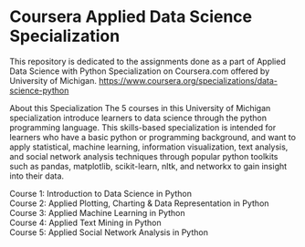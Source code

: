 # Coursera Applied Data Science Specialization

This repository is dedicated to the assignments done as a part of Applied Data Science with Python Specialization
on Coursera.com offered by University of Michigan.
https://www.coursera.org/specializations/data-science-python

About this Specialization
The 5 courses in this University of Michigan specialization introduce learners to data science through the python
programming language. This skills-based specialization is intended for learners who have a basic python or programming
background, and want to apply statistical, machine learning, information visualization, text analysis, and social network
analysis techniques through popular python toolkits such as pandas, matplotlib, scikit-learn, nltk, and networkx to gain
insight into their data.

Course 1: Introduction to Data Science in Python <br/>
Course 2: Applied Plotting, Charting & Data Representation in Python <br/>
Course 3: Applied Machine Learning in Python <br/>
Course 4: Applied Text Mining in Python <br/>
Course 5: Applied Social Network Analysis in Python <br/>
